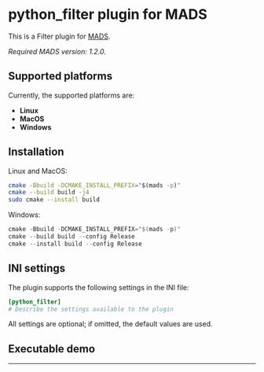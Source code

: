 # python_filter plugin for MADS

This is a Filter plugin for [MADS](https://github.com/MADS-NET/MADS). 

<provide here some introductory info>

*Required MADS version: 1.2.0.*


## Supported platforms

Currently, the supported platforms are:

* **Linux** 
* **MacOS**
* **Windows**


## Installation

Linux and MacOS:

```bash
cmake -Bbuild -DCMAKE_INSTALL_PREFIX="$(mads -p)"
cmake --build build -j4
sudo cmake --install build
```

Windows:

```powershell
cmake -Bbuild -DCMAKE_INSTALL_PREFIX="$(mads -p)"
cmake --build build --config Release
cmake --install build --config Release
```


## INI settings

The plugin supports the following settings in the INI file:

```ini
[python_filter]
# Describe the settings available to the plugin
```

All settings are optional; if omitted, the default values are used.


## Executable demo

<Explain what happens if the test executable is run>

---